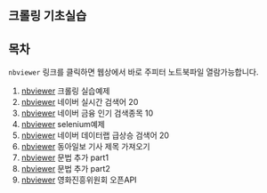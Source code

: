 ## 크롤링 기초실습



## 목차

`nbviewer` 링크를 클릭하면 웹상에서 바로 주피터 노트북파일 열람가능합니다.

1. [nbviewer](https://nbviewer.jupyter.org/github/elymas/ai_chatbot_class/blob/master/02_crawling_class/01_%ED%81%AC%EB%A1%A4%EB%A7%81%20%EC%8B%A4%EC%8A%B5%EC%98%88%EC%A0%9C.ipynb) 크롤링 실습예제 
2. [nbviewer](https://nbviewer.jupyter.org/github/elymas/ai_chatbot_class/blob/master/02_crawling_class/02_%EB%84%A4%EC%9D%B4%EB%B2%84%20%EC%8B%A4%EC%8B%9C%EA%B0%84%20%EA%B2%80%EC%83%89%EC%96%B4%2020.ipynb) 네이버 실시간 검색어 20
3. [nbviewer](https://nbviewer.jupyter.org/github/elymas/ai_chatbot_class/blob/master/02_crawling_class/03_%EB%84%A4%EC%9D%B4%EB%B2%84%20%EA%B8%88%EC%9C%B5%20%EC%9D%B8%EA%B8%B0%20%EA%B2%80%EC%83%89%EC%A2%85%EB%AA%A9%2010.ipynb) 네이버 금융 인기 검색종목 10
4. [nbviewer](https://nbviewer.jupyter.org/github/elymas/ai_chatbot_class/blob/master/02_crawling_class/04_selenium%EC%98%88%EC%A0%9C.py) selenium예제
5. [nbviewer](https://nbviewer.jupyter.org/github/elymas/ai_chatbot_class/blob/master/02_crawling_class/05_%EB%84%A4%EC%9D%B4%EB%B2%84%20%EB%8D%B0%EC%9D%B4%ED%84%B0%EB%9E%A9%20%EA%B8%89%EC%83%81%EC%8A%B9%20%EA%B2%80%EC%83%89%EC%96%B4%2020.ipynb) 네이버 데이터랩 급상승 검색어 20
6. [nbviewer](https://nbviewer.jupyter.org/github/elymas/ai_chatbot_class/blob/master/02_crawling_class/06_%EB%8F%99%EC%95%84%EC%9D%BC%EB%B3%B4%20%EA%B8%B0%EC%82%AC%20%EC%A0%9C%EB%AA%A9%20%EA%B0%80%EC%A0%B8%EC%98%A4%EA%B8%B0.ipynb) 동아일보 기사 제목 가져오기
7. [nbviewer](https://nbviewer.jupyter.org/github/elymas/ai_chatbot_class/blob/master/02_crawling_class/07_%EB%AC%B8%EB%B2%95%20%EC%B6%94%EA%B0%80_part1.ipynb) 문법 추가 part1
8. [nbviewer](https://nbviewer.jupyter.org/github/elymas/ai_chatbot_class/blob/master/02_crawling_class/08_%EB%AC%B8%EB%B2%95%20%EC%B6%94%EA%B0%80_part2.ipynb) 문법 추가 part2
9. [nbviewer](https://nbviewer.jupyter.org/github/elymas/ai_chatbot_class/blob/master/02_crawling_class/09_%EC%98%81%ED%99%94%EC%A7%84%ED%9D%A5%EC%9C%84%EC%9B%90%ED%9A%8C%20%EC%98%A4%ED%94%88API.ipynb) 영화진흥위원회 오픈API
